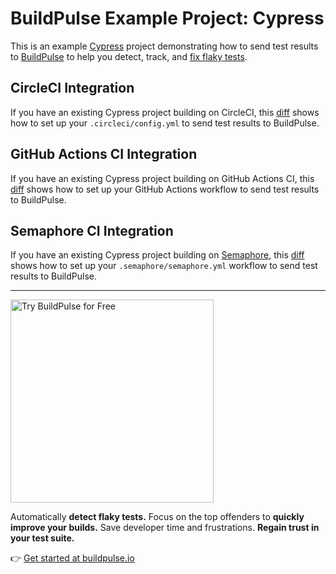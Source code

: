 # BuildPulse Example Project: Cypress

This is an example [Cypress](https://www.cypress.io) project demonstrating how to send test results to [BuildPulse](https://buildpulse.io) to help you detect, track, and [fix flaky tests](https://buildpulse.io/products/flaky-tests).

## CircleCI Integration

If you have an existing Cypress project building on CircleCI, this [diff](https://github.com/buildpulse/buildpulse-example-cypress/compare/pre-buildpulse...circle-ci) shows how to set up your `.circleci/config.yml` to send test results to BuildPulse.

## GitHub Actions CI Integration

If you have an existing Cypress project building on GitHub Actions CI, this [diff](https://github.com/buildpulse/buildpulse-example-cypress/compare/pre-buildpulse...github-actions) shows how to set up your GitHub Actions workflow to send test results to BuildPulse.

## Semaphore CI Integration

If you have an existing Cypress project building on [Semaphore](https://semaphoreci.com/), this [diff](https://github.com/buildpulse/buildpulse-example-cypress/compare/pre-buildpulse...semaphore) shows how to set up your `.semaphore/semaphore.yml` workflow to send test results to BuildPulse.

---

<p>
  <a href="https://buildpulse.io?utm_source=github.com&utm_campaign=example-repositories&utm_content=cypress-button">
    <img width="325" title="Automatically detect flaky Cypress tests with BuildPulse" alt="Try BuildPulse for Free" src="https://user-images.githubusercontent.com/2988/86935247-9f059b80-c10a-11ea-9579-575b357e70d6.png">
  </a>
</p>

Automatically **detect flaky tests.** Focus on the top offenders to **quickly improve your builds.** Save developer time and frustrations. **Regain trust in your test suite.**

👉 [Get started at buildpulse.io](https://buildpulse.io?utm_source=github.com&utm_campaign=example-repositories&utm_content=cypress-text-link)
